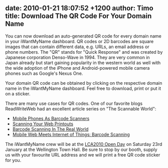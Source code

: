 date: 2010-01-21 18:07:52 +1200
author: Timo
title: Download The QR Code For Your Domain Name
----

You can now download an auto-generated QR code for every domain name in your iWantMyName dashboard. QR codes or 2D barcodes are square images that can contain different data, e.g. URLs, an email address or phone numbers. The "QR" stands for "Quick Response" and was created by Japanese corporation Denso-Wave in 1994. They are very common in Japan already but start gaining popularity in the western world as well with the wide adoption of the iPhone and Android-powered mobile camera phones such as Google's Nexus One.

Your domain QR code can be obtained by clicking on the respective domain name in the iWantMyName dashboard. Feel free to download, print or put it on a sticker.

There are many use cases for QR codes. One of our favorite blogs ReadWriteWeb had an excellent article series on "The Scannable World":

*   [Mobile Phones As Barcode Scanners](http://www.readwriteweb.com/archives/the_scannable_world_mobile_phones_as_barcode_scanners.php)
*   [Scanning Your Web Printouts](http://www.readwriteweb.com/archives/the_scannable_world_part_2_scan_web_printouts.php)
*   [Barcode Scanning In The Real World](http://www.readwriteweb.com/archives/the_scannable_world_barcodes_scanning_in_the_real_world.php)
*   [Mobile Web Meets Internet of Things: Barcode Scanning](http://www.readwriteweb.com/archives/barcode_scanning_mobile_web_meets_internet_of_thing.php)

The iWantMyName crew will be at the [LCA2010 Open Day](http://lca2010.org.nz) on Saturday 23rd January at the Wellington Town Hall. Be sure to stop by our booth, supply us with your favourite URL address and we will print a free QR code sticker for you.
